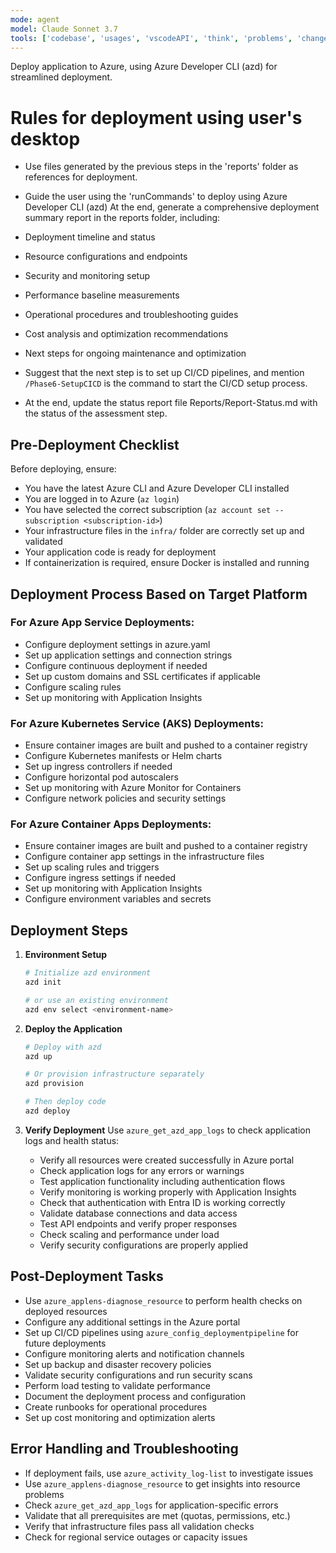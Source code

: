 ```yaml
---
mode: agent
model: Claude Sonnet 3.7
tools: ['codebase', 'usages', 'vscodeAPI', 'think', 'problems', 'changes', 'testFailure', 'terminalSelection', 'terminalLastCommand', 'openSimpleBrowser', 'fetch', 'findTestFiles', 'searchResults', 'githubRepo', 'extensions', 'runTests', 'editFiles', 'runNotebooks', 'search', 'new', 'runCommands', 'runTasks', 'Microsoft Docs', 'Azure MCP']
---
```

Deploy application to Azure, using Azure Developer CLI (azd) for streamlined deployment. 

# Rules for deployment using user's desktop

- Use files generated by the previous steps in the 'reports' folder as references for deployment.
- Guide the user using the 'runCommands' to deploy using Azure Developer CLI (azd)
At the end, generate a comprehensive deployment summary report in the reports folder, including:
- Deployment timeline and status
- Resource configurations and endpoints
- Security and monitoring setup
- Performance baseline measurements
- Operational procedures and troubleshooting guides
- Cost analysis and optimization recommendations
- Next steps for ongoing maintenance and optimization

- Suggest that the next step is to set up CI/CD pipelines, and mention `/Phase6-SetupCICD` is the command to start the CI/CD setup process.
- At the end, update the status report file Reports/Report-Status.md with the status of the assessment step.

## Pre-Deployment Checklist

Before deploying, ensure:
- You have the latest Azure CLI and Azure Developer CLI installed
- You are logged in to Azure (`az login`)
- You have selected the correct subscription (`az account set --subscription <subscription-id>`)
- Your infrastructure files in the `infra/` folder are correctly set up and validated
- Your application code is ready for deployment
- If containerization is required, ensure Docker is installed and running

## Deployment Process Based on Target Platform

### For Azure App Service Deployments:
- Configure deployment settings in azure.yaml
- Set up application settings and connection strings
- Configure continuous deployment if needed
- Set up custom domains and SSL certificates if applicable
- Configure scaling rules
- Set up monitoring with Application Insights

### For Azure Kubernetes Service (AKS) Deployments:
- Ensure container images are built and pushed to a container registry
- Configure Kubernetes manifests or Helm charts
- Set up ingress controllers if needed
- Configure horizontal pod autoscalers
- Set up monitoring with Azure Monitor for Containers
- Configure network policies and security settings

### For Azure Container Apps Deployments:
- Ensure container images are built and pushed to a container registry
- Configure container app settings in the infrastructure files
- Set up scaling rules and triggers
- Configure ingress settings if needed
- Set up monitoring with Application Insights
- Configure environment variables and secrets

## Deployment Steps

1. **Environment Setup**
   ```bash
   # Initialize azd environment
   azd init

   # or use an existing environment
   azd env select <environment-name>
   ```

2. **Deploy the Application**
   ```bash
   # Deploy with azd
   azd up
   
   # Or provision infrastructure separately
   azd provision
   
   # Then deploy code
   azd deploy
   ```

3. **Verify Deployment**
   Use `azure_get_azd_app_logs` to check application logs and health status:
   - Verify all resources were created successfully in Azure portal
   - Check application logs for any errors or warnings
   - Test application functionality including authentication flows
   - Verify monitoring is working properly with Application Insights
   - Check that authentication with Entra ID is working correctly
   - Validate database connections and data access
   - Test API endpoints and verify proper responses
   - Check scaling and performance under load
   - Verify security configurations are properly applied

## Post-Deployment Tasks

- Use `azure_applens-diagnose_resource` to perform health checks on deployed resources
- Configure any additional settings in the Azure portal
- Set up CI/CD pipelines using `azure_config_deploymentpipeline` for future deployments
- Configure monitoring alerts and notification channels
- Set up backup and disaster recovery policies
- Validate security configurations and run security scans
- Perform load testing to validate performance
- Document the deployment process and configuration
- Create runbooks for operational procedures
- Set up cost monitoring and optimization alerts

## Error Handling and Troubleshooting

- If deployment fails, use `azure_activity_log-list` to investigate issues
- Use `azure_applens-diagnose_resource` to get insights into resource problems
- Check `azure_get_azd_app_logs` for application-specific errors
- Validate that all prerequisites are met (quotas, permissions, etc.)
- Verify that infrastructure files pass all validation checks
- Check for regional service outages or capacity issues

